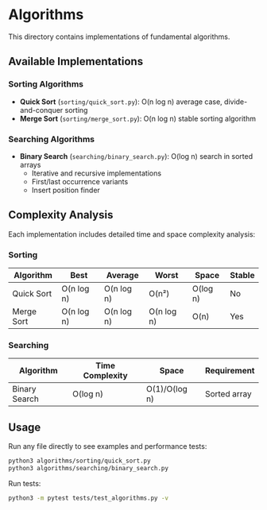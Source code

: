 # Algorithms

This directory contains implementations of fundamental algorithms.

## Available Implementations

### Sorting Algorithms
- **Quick Sort** (`sorting/quick_sort.py`): O(n log n) average case, divide-and-conquer sorting
- **Merge Sort** (`sorting/merge_sort.py`): O(n log n) stable sorting algorithm

### Searching Algorithms
- **Binary Search** (`searching/binary_search.py`): O(log n) search in sorted arrays
  - Iterative and recursive implementations
  - First/last occurrence variants
  - Insert position finder

## Complexity Analysis

Each implementation includes detailed time and space complexity analysis:

### Sorting
| Algorithm  | Best       | Average    | Worst      | Space      | Stable |
|-----------|------------|------------|------------|------------|--------|
| Quick Sort | O(n log n) | O(n log n) | O(n²)      | O(log n)   | No     |
| Merge Sort | O(n log n) | O(n log n) | O(n log n) | O(n)       | Yes    |

### Searching
| Algorithm     | Time Complexity | Space      | Requirement    |
|--------------|----------------|------------|----------------|
| Binary Search | O(log n)       | O(1)/O(log n) | Sorted array |

## Usage

Run any file directly to see examples and performance tests:
```bash
python3 algorithms/sorting/quick_sort.py
python3 algorithms/searching/binary_search.py
```

Run tests:
```bash
python3 -m pytest tests/test_algorithms.py -v
```
